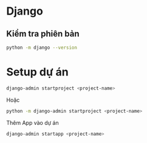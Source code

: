 # Django
## Kiểm tra phiên bản

```bash
python -m django --version
```


# Setup dự án

```bash
django-admin startproject <project-name>
```
Hoặc
```bash
python -m django-admin startproject <project-name>
```

Thêm App vào dự án
```bash
django-admin startapp <project-name>
```
